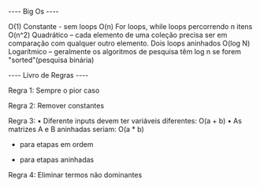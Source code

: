 ---- Big Os ----

O(1) Constante - sem loops
O(n) For loops, while loops percorrendo n itens
O(n^2) Quadrático – cada elemento de uma coleção precisa ser em comparação com qualquer outro elemento. Dois loops aninhados
O(log N) Logarítmico – geralmente os algoritmos de pesquisa têm log n se forem "sorted"(pesquisa binária) 

---- Livro de Regras ----

Regra 1: Sempre o pior caso

Regra 2: Remover constantes

Regra 3:
    • Diferente inputs devem ter variáveis diferentes: O(a + b)
    • As matrizes A e B aninhadas seriam: O(a * b) 
+ para etapas em ordem 
* para etapas aninhadas

Regra 4: Eliminar termos não dominantes


